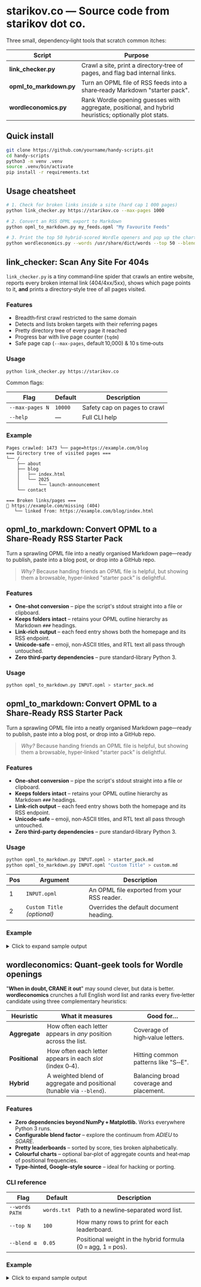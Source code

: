 # starikov.co — Source code from starikov dot co.

Three small, dependency‑light tools that scratch common itches:

| Script                | Purpose                                                     |
|-----------------------|-------------------------------------------------------------|
| **link_checker.py**   | Crawl a site, print a directory‑tree of pages, and flag bad internal links.  |
| **opml_to_markdown.py** | Turn an OPML file of RSS feeds into a share‑ready Markdown "starter pack". |
| **wordleconomics.py** | Rank Wordle opening guesses with aggregate, positional, and hybrid heuristics; optionally plot stats. |


## Quick install

```bash
git clone https://github.com/yourname/handy-scripts.git
cd handy-scripts
python3 -m venv .venv
source .venv/bin/activate
pip install -r requirements.txt
````


## Usage cheatsheet

```bash
# 1. Check for broken links inside a site (hard cap 1 000 pages)
python link_checker.py https://starikov.co --max-pages 1000

# 2. Convert an RSS OPML export to Markdown
python opml_to_markdown.py my_feeds.opml "My Favourite Feeds"

# 3. Print the top 50 hybrid‑scored Wordle openers and pop up the charts
python wordleconomics.py --words /usr/share/dict/words --top 50 --blend 0.08
```


## link_checker: Scan Any Site For 404s

`link_checker.py` is a tiny command‑line spider that crawls an entire website, reports every broken internal link (404/4xx/5xx), shows which page points to it, **and** prints a directory‑style tree of all pages visited.

### Features

* Breadth‑first crawl restricted to the same domain
* Detects and lists broken targets with their referring pages
* Pretty directory tree of every page it reached
* Progress bar with live page counter (`tqdm`)
* Safe page cap (`--max-pages`, default 10,000) & 10 s time‑outs

### Usage

```bash
python link_checker.py https://starikov.co
```

Common flags:

| Flag            | Default | Description                  |
| --------------- | ------- | ---------------------------- |
| `--max-pages N` | `10000` | Safety cap on pages to crawl |
| `--help`        | ―       | Full CLI help                |

### Example

```
Pages crawled: 1473 └── page=https://example.com/blog
=== Directory tree of visited pages ===
└── /
    ├── about
    ├── blog
    │   ├── index.html
    │   └── 2025
    │       └── launch-announcement
    └── contact

=== Broken links/pages ===
🔗 https://example.com/missing (404)
   └── linked from: https://example.com/blog/index.html
```


## opml_to_markdown: Convert OPML to a Share‑Ready RSS Starter Pack

Turn a sprawling OPML file into a neatly organised Markdown page—ready to
publish, paste into a blog post, or drop into a GitHub repo.

> *Why?*  Because handing friends an OPML file is helpful, but showing them a
> browsable, hyper‑linked "starter pack" is delightful.

### Features

* **One‑shot conversion** – pipe the script's stdout straight into a file or
  clipboard.
* **Keeps folders intact** – retains your OPML outline hierarchy as
  Markdown `###` headings.
* **Link‑rich output** – each feed entry shows both the homepage and its RSS
  endpoint.
* **Unicode‑safe** – emoji, non‑ASCII titles, and RTL text all pass through
  untouched.
* **Zero third‑party dependencies** – pure standard‑library Python 3.

### Usage

```bash
python opml_to_markdown.py INPUT.opml > starter_pack.md
```


## opml_to_markdown: Convert OPML to a Share‑Ready RSS Starter Pack

Turn a sprawling OPML file into a neatly organised Markdown page—ready to
publish, paste into a blog post, or drop into a GitHub repo.

> *Why?*  Because handing friends an OPML file is helpful, but showing them a
> browsable, hyper‑linked "starter pack" is delightful.


### Features

* **One‑shot conversion** – pipe the script's stdout straight into a file or
  clipboard.
* **Keeps folders intact** – retains your OPML outline hierarchy as
  Markdown `###` headings.
* **Link‑rich output** – each feed entry shows both the homepage and its RSS
  endpoint.
* **Unicode‑safe** – emoji, non‑ASCII titles, and RTL text all pass through
  untouched.
* **Zero third‑party dependencies** – pure standard‑library Python 3.

### Usage

```bash
python opml_to_markdown.py INPUT.opml > starter_pack.md
python opml_to_markdown.py INPUT.opml "Custom Title" > custom.md
```

| Pos | Argument                    | Description                                 |
| --- | --------------------------- | ------------------------------------------- |
| 1   | `INPUT.opml`                | An OPML file exported from your RSS reader. |
| 2   | `Custom Title` *(optional)* | Overrides the default document heading.     |


### Example

<details>
<summary>Click to expand sample output</summary>

```markdown
# Your First RSS Starter Pack

_Import the accompanying **OPML** into any reader (NetNewsWire, Reeder,
Feedly, etc.) to pull everything at once._

### Apple🍎
- **[Android Developers](https://android-developers.blogspot.com/)** — <sub>[RSS](https://feeds.feedburner.com/blogspot/hsDu)</sub>
- **[Apple&nbsp;| Developer](http://developer.apple.com/news/)** — <sub>[RSS](https://developer.apple.com/news/rss/news.rss)</sub>
- **[Apple&nbsp;| Press Releases](https://www.apple.com/newsroom)** — <sub>[RSS](https://www.apple.com/newsroom/rss-feed.rss)</sub>
⋮ _(_200‑plus lines snipped for brevity_)_

> _Generated automatically from the original OPML file._
```

</details>


## wordleconomics: Quant‑geek tools for Wordle openings

"**When in doubt, CRANE it out**" may sound clever, but data is better.
**wordleconomics** crunches a full English word list and ranks every five‑letter
candidate using three complementary heuristics:

| Heuristic   | What it measures                                                      | Good for…                         |
|-------------|-----------------------------------------------------------------------|-----------------------------------|
| **Aggregate** | How often each letter appears in *any* position across the list.     | Coverage of high‑value letters.   |
| **Positional** | How often each letter appears in each *slot* (index 0‑4).            | Hitting common patterns like "S‑‑E". |
| **Hybrid**   | A weighted blend of aggregate and positional (tunable via `--blend`). | Balancing broad coverage and placement. |

### Features

* **Zero dependencies beyond NumPy + Matplotlib.**
  Works everywhere Python 3 runs.
* **Configurable blend factor** – explore the continuum from *ADIEU* to *SOARE*.
* **Pretty leaderboards** – sorted by score, ties broken alphabetically.
* **Colourful charts** – optional bar‑plot of aggregate counts and heat‑map of
  positional frequencies.
* **Type‑hinted, Google‑style source** – ideal for hacking or porting.


### CLI reference

| Flag           | Default     | Description                                                 |
| -------------- | ----------- | ----------------------------------------------------------- |
| `--words PATH` | `words.txt` | Path to a newline‑separated word list.                      |
| `--top N`      | `100`       | How many rows to print for each leaderboard.                |
| `--blend α`    | `0.05`      | Positional weight in the hybrid formula (0 = agg, 1 = pos). |


### Example

<details>
<summary>Click to expand sample output</summary>
```bash
$ python wordleconomics.py \
      --words /usr/share/dict/words \
      --top   10 \
      --blend 0.05
Loaded 9981 words from /usr/share/dict/words

Aggregate Ranking (top 10):
  aries 1.78910
  arise 1.78910
  raise 1.78910
  serai 1.78910
  ariel 1.77978
  erian 1.77818
  irena 1.77818
  reina 1.77818
  arite 1.77327
  artie 1.77327

Positional Ranking (top 10):
  saite 0.57910
  barie 0.57599
  sairy 0.57349
  saily 0.57159
  tarie 0.57129
  sadie 0.57068
  maney 0.56768
  corey 0.56577
  solay 0.56367
  marie 0.55646

Hybrid Ranking (blend=0.05) (top 10):
  raise 0.99261
  serai 0.99234
  tarie 0.99092
  arise 0.98729
  aries 0.98674
  ariel 0.98236
  artie 0.97967
  reina 0.97917
  arite 0.97909
  arose 0.97730
```

*(Full 100‑row tables omitted for brevity – set `--top 100` to see them.)*
</details>

